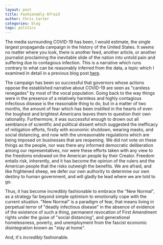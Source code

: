 ```yaml
---
layout: post
title: Fashionably Afraid
author: Chris Carter
categories: blog
tags: politics
---
```

The media surrounding COVID-19 has been, I would estimate, the single largest propaganda campaign in the history of the United States. It seems no matter where you look, there is another feed, another article, or another journalist proclaiming the inevitable slide of the nation into untold pain and suffering due to contagious infection. This is a narrative which runs contrary to what can be reasonably inferred from the data, a topic which I examined in detail in a previous blog post [here](https://chrisevancarter.com/blog/2020/04/28/causal-relationships).



The campaign has been so successful that governors whose actions oppose the established narrative about COVID-19 are seen as "careless renegades" by most of the vocal population. Going back to the way things were in the presence of a relatively harmless and highly contagious infectious disease is the reasonable thing to do, but in a matter of two months, the amount of fear which has been instilled in the hearts of even the toughest and brightest Americans leaves them to question their own rationality. Furthermore, it was successful enough to drown out all semblance of scientific and political dissent which suggested the inefficacy of mitigation efforts, firstly with economic shutdown, wearing masks, and social distancing, and now with the unreasonable regulations which are being imposed on businesses that are reopening. We did not vote on these things as the people, nor was there any informed democratic deliberation among our representatives, nor were these efforts taken with any view to the freedoms endowed on the American people by their Creator. Freedom entails risk, inherently, and it has become the opinion of the rulers and the American people that the risks outweigh the benefits. We are afraid, and like frightened sheep, we defer our own authority to determine our own destiny to human government, and will gladly be lead where we are told to go.



Thus, it has become incredibly fashionable to embrace the "New Normal", as a strategy far beyond simple optimism to emotionally cope with the current situation. "New Normal" is a paradigm of fear, that means living in perpetual terror of "deadly infectious disease" in the absence of evidence of the existence of such a thing, permanent revocation of First Amendment rights under the guise of "social distancing", and generational homelessness, poverty, and unemployment from the fascist economic disintegration known as "stay at home".



And, it's *incredibly* fashionable.
